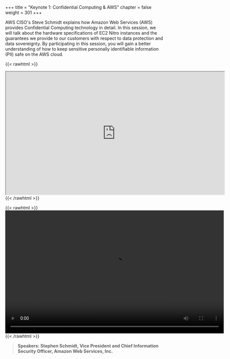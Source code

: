 +++
title = "Keynote 1: Confidential Computing & AWS"
chapter = false
weight = 301
+++

AWS CISO's Steve Schmidt explains how Amazon Web Services (AWS) provides Confidential Computing technology in detail. In this session, we will talk about the hardware specifications of EC2 Nitro instances and the guarantees we provide to our customers with respect to data protection and data sovereignty. By participating in this session, you will gain a better understanding of how to keep sensitive personally identifiable information (PII) safe on the AWS cloud.

{{< rawhtml >}}
<iframe src="https://dxjsvn24c4x1f.cloudfront.net/OnDemandTracks/keynote_1_en.pdf" name="keynote_1" width="696" height="392"></iframe>
<a href="https://dxjsvn24c4x1f.cloudfront.net/OnDemandTracks/keynote_1_en.pdf" target="keynote_1"></a>
{{< /rawhtml >}}

{{< rawhtml >}}
<video width="696" height="392" controls>
  <source src="https://dxjsvn24c4x1f.cloudfront.net/OnDemandTracks/keynote_1.mp4" type="video/mp4">
  Your browser doesn't support video.
</video>
{{< /rawhtml >}}

>  **Speakers: Stephen Schmidt, Vice President and Chief Information Security Officer, Amazon Web Services, Inc.** 
